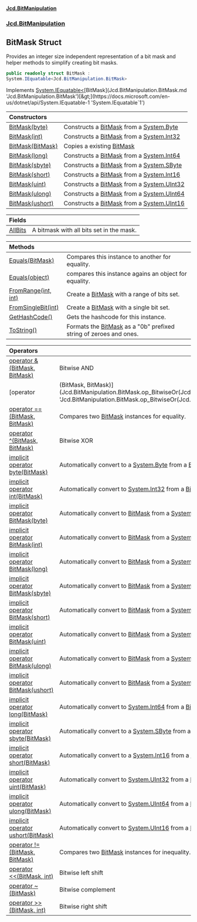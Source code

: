 #### [Jcd.BitManipulation](index.md 'index')

### [Jcd.BitManipulation](Jcd.BitManipulation.md 'Jcd.BitManipulation')

## BitMask Struct

Provides an integer size independent representation of a bit mask
and helper methods to simplify creating bit masks.

```csharp
public readonly struct BitMask :
System.IEquatable<Jcd.BitManipulation.BitMask>
```

Implements [System.IEquatable&lt;](https://docs.microsoft.com/en-us/dotnet/api/System.IEquatable-1 'System.IEquatable`1')[BitMask](Jcd.BitManipulation.BitMask.md 'Jcd.BitManipulation.BitMask')[&gt;](https://docs.microsoft.com/en-us/dotnet/api/System.IEquatable-1 'System.IEquatable`1')

| Constructors                                                                                                                                               |                                                                                                                                                                                        |
|:-----------------------------------------------------------------------------------------------------------------------------------------------------------|:---------------------------------------------------------------------------------------------------------------------------------------------------------------------------------------|
| [BitMask(byte)](Jcd.BitManipulation.BitMask.BitMask(byte).md 'Jcd.BitManipulation.BitMask.BitMask(byte)')                                                  | Constructs a [BitMask](Jcd.BitManipulation.BitMask.md 'Jcd.BitManipulation.BitMask') from a [System.Byte](https://docs.microsoft.com/en-us/dotnet/api/System.Byte 'System.Byte')       |
| [BitMask(int)](Jcd.BitManipulation.BitMask.BitMask(int).md 'Jcd.BitManipulation.BitMask.BitMask(int)')                                                     | Constructs a [BitMask](Jcd.BitManipulation.BitMask.md 'Jcd.BitManipulation.BitMask') from a [System.Int32](https://docs.microsoft.com/en-us/dotnet/api/System.Int32 'System.Int32')    |
| [BitMask(BitMask)](Jcd.BitManipulation.BitMask.BitMask(Jcd.BitManipulation.BitMask).md 'Jcd.BitManipulation.BitMask.BitMask(Jcd.BitManipulation.BitMask)') | Copies a existing [BitMask](Jcd.BitManipulation.BitMask.md 'Jcd.BitManipulation.BitMask')                                                                                              |
| [BitMask(long)](Jcd.BitManipulation.BitMask.BitMask(long).md 'Jcd.BitManipulation.BitMask.BitMask(long)')                                                  | Constructs a [BitMask](Jcd.BitManipulation.BitMask.md 'Jcd.BitManipulation.BitMask') from a [System.Int64](https://docs.microsoft.com/en-us/dotnet/api/System.Int64 'System.Int64')    |
| [BitMask(sbyte)](Jcd.BitManipulation.BitMask.BitMask(sbyte).md 'Jcd.BitManipulation.BitMask.BitMask(sbyte)')                                               | Constructs a [BitMask](Jcd.BitManipulation.BitMask.md 'Jcd.BitManipulation.BitMask') from a [System.SByte](https://docs.microsoft.com/en-us/dotnet/api/System.SByte 'System.SByte')    |
| [BitMask(short)](Jcd.BitManipulation.BitMask.BitMask(short).md 'Jcd.BitManipulation.BitMask.BitMask(short)')                                               | Constructs a [BitMask](Jcd.BitManipulation.BitMask.md 'Jcd.BitManipulation.BitMask') from a [System.Int16](https://docs.microsoft.com/en-us/dotnet/api/System.Int16 'System.Int16')    |
| [BitMask(uint)](Jcd.BitManipulation.BitMask.BitMask(uint).md 'Jcd.BitManipulation.BitMask.BitMask(uint)')                                                  | Constructs a [BitMask](Jcd.BitManipulation.BitMask.md 'Jcd.BitManipulation.BitMask') from a [System.UInt32](https://docs.microsoft.com/en-us/dotnet/api/System.UInt32 'System.UInt32') |
| [BitMask(ulong)](Jcd.BitManipulation.BitMask.BitMask(ulong).md 'Jcd.BitManipulation.BitMask.BitMask(ulong)')                                               | Constructs a [BitMask](Jcd.BitManipulation.BitMask.md 'Jcd.BitManipulation.BitMask') from a [System.UInt64](https://docs.microsoft.com/en-us/dotnet/api/System.UInt64 'System.UInt64') |
| [BitMask(ushort)](Jcd.BitManipulation.BitMask.BitMask(ushort).md 'Jcd.BitManipulation.BitMask.BitMask(ushort)')                                            | Constructs a [BitMask](Jcd.BitManipulation.BitMask.md 'Jcd.BitManipulation.BitMask') from a [System.UInt16](https://docs.microsoft.com/en-us/dotnet/api/System.UInt16 'System.UInt16') |

| Fields                                                                                  |                                          |
|:----------------------------------------------------------------------------------------|:-----------------------------------------|
| [AllBits](Jcd.BitManipulation.BitMask.AllBits.md 'Jcd.BitManipulation.BitMask.AllBits') | A bitmask with all bits set in the mask. |

| Methods                                                                                                                                                 |                                                                                                                                   |
|:--------------------------------------------------------------------------------------------------------------------------------------------------------|:----------------------------------------------------------------------------------------------------------------------------------|
| [Equals(BitMask)](Jcd.BitManipulation.BitMask.Equals(Jcd.BitManipulation.BitMask).md 'Jcd.BitManipulation.BitMask.Equals(Jcd.BitManipulation.BitMask)') | Compares this instance to another for equality.                                                                                   |
| [Equals(object)](Jcd.BitManipulation.BitMask.Equals(object).md 'Jcd.BitManipulation.BitMask.Equals(object)')                                            | compares this instance agains an object for equality.                                                                             |
| [FromRange(int, int)](Jcd.BitManipulation.BitMask.FromRange(int,int).md 'Jcd.BitManipulation.BitMask.FromRange(int, int)')                              | Create a [BitMask](Jcd.BitManipulation.BitMask.md 'Jcd.BitManipulation.BitMask') with a range of bits set.                        |
| [FromSingleBit(int)](Jcd.BitManipulation.BitMask.FromSingleBit(int).md 'Jcd.BitManipulation.BitMask.FromSingleBit(int)')                                | Create a [BitMask](Jcd.BitManipulation.BitMask.md 'Jcd.BitManipulation.BitMask') with a single bit set.                           |
| [GetHashCode()](Jcd.BitManipulation.BitMask.GetHashCode().md 'Jcd.BitManipulation.BitMask.GetHashCode()')                                               | Gets the hashcode for this instance.                                                                                              |
| [ToString()](Jcd.BitManipulation.BitMask.ToString().md 'Jcd.BitManipulation.BitMask.ToString()')                                                        | Formats the [BitMask](Jcd.BitManipulation.BitMask.md 'Jcd.BitManipulation.BitMask') as a "0b" prefixed string of zeroes and ones. |

| Operators                                                                                                                                                                                                                                     |                                                                                                                                                                                                                                |
|:----------------------------------------------------------------------------------------------------------------------------------------------------------------------------------------------------------------------------------------------|:-------------------------------------------------------------------------------------------------------------------------------------------------------------------------------------------------------------------------------|
| [operator &(BitMask, BitMask)](Jcd.BitManipulation.BitMask.op_BitwiseAnd(Jcd.BitManipulation.BitMask,Jcd.BitManipulation.BitMask).md 'Jcd.BitManipulation.BitMask.op_BitwiseAnd(Jcd.BitManipulation.BitMask, Jcd.BitManipulation.BitMask)')   | Bitwise AND                                                                                                                                                                                                                    |
| [operator                                                                                                                                                                                                                                     | (BitMask, BitMask)](Jcd.BitManipulation.BitMask.op_BitwiseOr(Jcd.BitManipulation.BitMask,Jcd.BitManipulation.BitMask).md 'Jcd.BitManipulation.BitMask.op_BitwiseOr(Jcd.BitManipulation.BitMask, Jcd.BitManipulation.BitMask)') | Bitwise or |
| [operator ==(BitMask, BitMask)](Jcd.BitManipulation.BitMask.op_Equality(Jcd.BitManipulation.BitMask,Jcd.BitManipulation.BitMask).md 'Jcd.BitManipulation.BitMask.op_Equality(Jcd.BitManipulation.BitMask, Jcd.BitManipulation.BitMask)')      | Compares two [BitMask](Jcd.BitManipulation.BitMask.md 'Jcd.BitManipulation.BitMask') instances for equality.                                                                                                                   |
| [operator ^(BitMask, BitMask)](Jcd.BitManipulation.BitMask.op_ExclusiveOr(Jcd.BitManipulation.BitMask,Jcd.BitManipulation.BitMask).md 'Jcd.BitManipulation.BitMask.op_ExclusiveOr(Jcd.BitManipulation.BitMask, Jcd.BitManipulation.BitMask)') | Bitwise XOR                                                                                                                                                                                                                    |
| [implicit operator byte(BitMask)](Jcd.BitManipulation.BitMask.op_Implicitbyte(Jcd.BitManipulation.BitMask).md 'Jcd.BitManipulation.BitMask.op_Implicit byte(Jcd.BitManipulation.BitMask)')                                                    | Automatically convert to a [System.Byte](https://docs.microsoft.com/en-us/dotnet/api/System.Byte 'System.Byte') from a [BitMask](Jcd.BitManipulation.BitMask.md 'Jcd.BitManipulation.BitMask')                                 |
| [implicit operator int(BitMask)](Jcd.BitManipulation.BitMask.op_Implicitint(Jcd.BitManipulation.BitMask).md 'Jcd.BitManipulation.BitMask.op_Implicit int(Jcd.BitManipulation.BitMask)')                                                       | Automatically convert to [System.Int32](https://docs.microsoft.com/en-us/dotnet/api/System.Int32 'System.Int32') from a [BitMask](Jcd.BitManipulation.BitMask.md 'Jcd.BitManipulation.BitMask')                                |
| [implicit operator BitMask(byte)](Jcd.BitManipulation.BitMask.op_ImplicitJcd.BitManipulation.BitMask(byte).md 'Jcd.BitManipulation.BitMask.op_Implicit Jcd.BitManipulation.BitMask(byte)')                                                    | Automatically convert to [BitMask](Jcd.BitManipulation.BitMask.md 'Jcd.BitManipulation.BitMask') from a [System.Byte](https://docs.microsoft.com/en-us/dotnet/api/System.Byte 'System.Byte')                                   |
| [implicit operator BitMask(int)](Jcd.BitManipulation.BitMask.op_ImplicitJcd.BitManipulation.BitMask(int).md 'Jcd.BitManipulation.BitMask.op_Implicit Jcd.BitManipulation.BitMask(int)')                                                       | Automatically convert to [BitMask](Jcd.BitManipulation.BitMask.md 'Jcd.BitManipulation.BitMask') from a [System.Int32](https://docs.microsoft.com/en-us/dotnet/api/System.Int32 'System.Int32')                                |
| [implicit operator BitMask(long)](Jcd.BitManipulation.BitMask.op_ImplicitJcd.BitManipulation.BitMask(long).md 'Jcd.BitManipulation.BitMask.op_Implicit Jcd.BitManipulation.BitMask(long)')                                                    | Automatically convert to [BitMask](Jcd.BitManipulation.BitMask.md 'Jcd.BitManipulation.BitMask') from a [System.Int64](https://docs.microsoft.com/en-us/dotnet/api/System.Int64 'System.Int64')                                |
| [implicit operator BitMask(sbyte)](Jcd.BitManipulation.BitMask.op_ImplicitJcd.BitManipulation.BitMask(sbyte).md 'Jcd.BitManipulation.BitMask.op_Implicit Jcd.BitManipulation.BitMask(sbyte)')                                                 | Automatically convert to [BitMask](Jcd.BitManipulation.BitMask.md 'Jcd.BitManipulation.BitMask') from a [System.SByte](https://docs.microsoft.com/en-us/dotnet/api/System.SByte 'System.SByte')                                |
| [implicit operator BitMask(short)](Jcd.BitManipulation.BitMask.op_ImplicitJcd.BitManipulation.BitMask(short).md 'Jcd.BitManipulation.BitMask.op_Implicit Jcd.BitManipulation.BitMask(short)')                                                 | Automatically convert to [BitMask](Jcd.BitManipulation.BitMask.md 'Jcd.BitManipulation.BitMask') from a [System.Byte](https://docs.microsoft.com/en-us/dotnet/api/System.Byte 'System.Byte')                                   |
| [implicit operator BitMask(uint)](Jcd.BitManipulation.BitMask.op_ImplicitJcd.BitManipulation.BitMask(uint).md 'Jcd.BitManipulation.BitMask.op_Implicit Jcd.BitManipulation.BitMask(uint)')                                                    | Automatically convert to [BitMask](Jcd.BitManipulation.BitMask.md 'Jcd.BitManipulation.BitMask') from a [System.UInt32](https://docs.microsoft.com/en-us/dotnet/api/System.UInt32 'System.UInt32')                             |
| [implicit operator BitMask(ulong)](Jcd.BitManipulation.BitMask.op_ImplicitJcd.BitManipulation.BitMask(ulong).md 'Jcd.BitManipulation.BitMask.op_Implicit Jcd.BitManipulation.BitMask(ulong)')                                                 | Automatically convert to [BitMask](Jcd.BitManipulation.BitMask.md 'Jcd.BitManipulation.BitMask') from a [System.UInt64](https://docs.microsoft.com/en-us/dotnet/api/System.UInt64 'System.UInt64')                             |
| [implicit operator BitMask(ushort)](Jcd.BitManipulation.BitMask.op_ImplicitJcd.BitManipulation.BitMask(ushort).md 'Jcd.BitManipulation.BitMask.op_Implicit Jcd.BitManipulation.BitMask(ushort)')                                              | Automatically convert to [BitMask](Jcd.BitManipulation.BitMask.md 'Jcd.BitManipulation.BitMask') from a [System.UInt16](https://docs.microsoft.com/en-us/dotnet/api/System.UInt16 'System.UInt16')                             |
| [implicit operator long(BitMask)](Jcd.BitManipulation.BitMask.op_Implicitlong(Jcd.BitManipulation.BitMask).md 'Jcd.BitManipulation.BitMask.op_Implicit long(Jcd.BitManipulation.BitMask)')                                                    | Automatically convert to [System.Int64](https://docs.microsoft.com/en-us/dotnet/api/System.Int64 'System.Int64') from a [BitMask](Jcd.BitManipulation.BitMask.md 'Jcd.BitManipulation.BitMask')                                |
| [implicit operator sbyte(BitMask)](Jcd.BitManipulation.BitMask.op_Implicitsbyte(Jcd.BitManipulation.BitMask).md 'Jcd.BitManipulation.BitMask.op_Implicit sbyte(Jcd.BitManipulation.BitMask)')                                                 | Automatically convert to a [System.SByte](https://docs.microsoft.com/en-us/dotnet/api/System.SByte 'System.SByte') from a [BitMask](Jcd.BitManipulation.BitMask.md 'Jcd.BitManipulation.BitMask')                              |
| [implicit operator short(BitMask)](Jcd.BitManipulation.BitMask.op_Implicitshort(Jcd.BitManipulation.BitMask).md 'Jcd.BitManipulation.BitMask.op_Implicit short(Jcd.BitManipulation.BitMask)')                                                 | Automatically convert to a [System.Int16](https://docs.microsoft.com/en-us/dotnet/api/System.Int16 'System.Int16') from a [BitMask](Jcd.BitManipulation.BitMask.md 'Jcd.BitManipulation.BitMask')                              |
| [implicit operator uint(BitMask)](Jcd.BitManipulation.BitMask.op_Implicituint(Jcd.BitManipulation.BitMask).md 'Jcd.BitManipulation.BitMask.op_Implicit uint(Jcd.BitManipulation.BitMask)')                                                    | Automatically convert to [System.UInt32](https://docs.microsoft.com/en-us/dotnet/api/System.UInt32 'System.UInt32') from a [BitMask](Jcd.BitManipulation.BitMask.md 'Jcd.BitManipulation.BitMask')                             |
| [implicit operator ulong(BitMask)](Jcd.BitManipulation.BitMask.op_Implicitulong(Jcd.BitManipulation.BitMask).md 'Jcd.BitManipulation.BitMask.op_Implicit ulong(Jcd.BitManipulation.BitMask)')                                                 | Automatically convert to [System.UInt64](https://docs.microsoft.com/en-us/dotnet/api/System.UInt64 'System.UInt64') from a [BitMask](Jcd.BitManipulation.BitMask.md 'Jcd.BitManipulation.BitMask')                             |
| [implicit operator ushort(BitMask)](Jcd.BitManipulation.BitMask.op_Implicitushort(Jcd.BitManipulation.BitMask).md 'Jcd.BitManipulation.BitMask.op_Implicit ushort(Jcd.BitManipulation.BitMask)')                                              | Automatically convert to [System.UInt16](https://docs.microsoft.com/en-us/dotnet/api/System.UInt16 'System.UInt16') from a [BitMask](Jcd.BitManipulation.BitMask.md 'Jcd.BitManipulation.BitMask')                             |
| [operator !=(BitMask, BitMask)](Jcd.BitManipulation.BitMask.op_Inequality(Jcd.BitManipulation.BitMask,Jcd.BitManipulation.BitMask).md 'Jcd.BitManipulation.BitMask.op_Inequality(Jcd.BitManipulation.BitMask, Jcd.BitManipulation.BitMask)')  | Compares two [BitMask](Jcd.BitManipulation.BitMask.md 'Jcd.BitManipulation.BitMask') instances for inequality.                                                                                                                 |
| [operator &lt;&lt;(BitMask, int)](Jcd.BitManipulation.BitMask.op_LeftShift(Jcd.BitManipulation.BitMask,int).md 'Jcd.BitManipulation.BitMask.op_LeftShift(Jcd.BitManipulation.BitMask, int)')                                                  | Bitwise left shift                                                                                                                                                                                                             |
| [operator ~(BitMask)](Jcd.BitManipulation.BitMask.op_OnesComplement(Jcd.BitManipulation.BitMask).md 'Jcd.BitManipulation.BitMask.op_OnesComplement(Jcd.BitManipulation.BitMask)')                                                             | Bitwise complement                                                                                                                                                                                                             |
| [operator &gt;&gt;(BitMask, int)](Jcd.BitManipulation.BitMask.op_RightShift(Jcd.BitManipulation.BitMask,int).md 'Jcd.BitManipulation.BitMask.op_RightShift(Jcd.BitManipulation.BitMask, int)')                                                | Bitwise right shift                                                                                                                                                                                                            |
